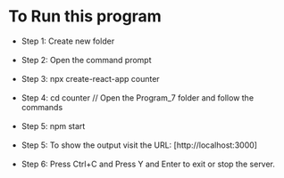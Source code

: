 <h1>To Run this program</h1>

<ul>
    <li>Step 1: Create new folder</li><br>
    <li>Step 2: Open the command prompt</li><br>
    <li>Step 3: npx create-react-app counter</li><br>
    <li>Step 4: cd counter // Open the Program_7 folder and follow the commands</li><br>
    <li>Step 5: npm start</li><br>
    <li>Step 5: To show the output visit the URL: [http://localhost:3000]</li><br>
    <li>Step 6: Press Ctrl+C and Press Y and Enter to exit or stop the server.</li><br>
</ul>